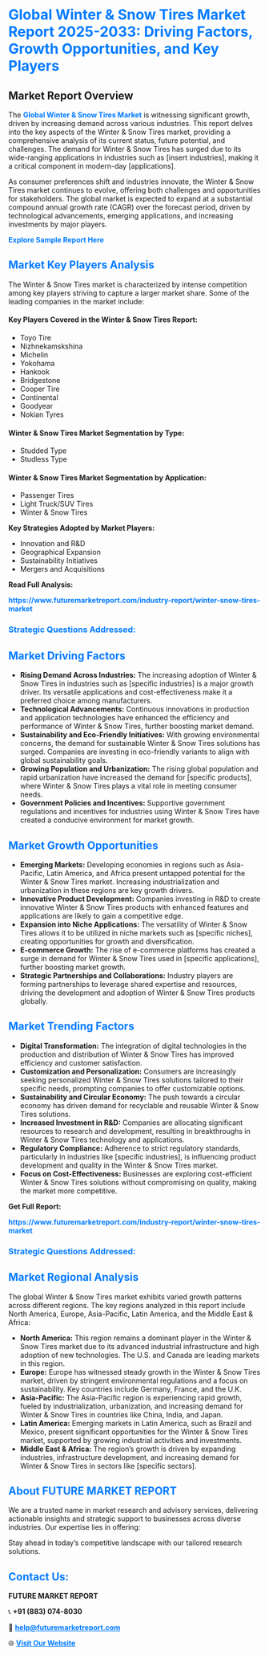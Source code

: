 <h1 style="color: #007BFF;">Global Winter & Snow Tires Market Report 2025-2033: Driving Factors, Growth Opportunities, and Key Players</h1>

<section id="overview">
<h2>Market Report Overview</h2>
<p>The <a href="https://www.futuremarketreport.com/industry-report/winter-snow-tires-market" style="color: #007BFF; text-decoration: none;"><strong>Global Winter & Snow Tires Market</strong></a> is witnessing significant growth, driven by increasing demand across various industries. This report delves into the key aspects of the Winter & Snow Tires market, providing a comprehensive analysis of its current status, future potential, and challenges. The demand for Winter & Snow Tires has surged due to its wide-ranging applications in industries such as [insert industries], making it a critical component in modern-day [applications].</p>
<p>As consumer preferences shift and industries innovate, the Winter & Snow Tires market continues to evolve, offering both challenges and opportunities for stakeholders. The global market is expected to expand at a substantial compound annual growth rate (CAGR) over the forecast period, driven by technological advancements, emerging applications, and increasing investments by major players.</p>
</section>

<section id="overview">
<p><a href="https://www.futuremarketreport.com/request-sample/reportId=126752" style="color: #007BFF; text-decoration: none;"><strong>Explore Sample Report Here</strong></a></p>
</section>

<section id="key-players">
<h2 style="color: #007BFF;">Market Key Players Analysis</h2>
<p>The Winter & Snow Tires market is characterized by intense competition among key players striving to capture a larger market share. Some of the leading companies in the market include:</p>
<h4>Key Players Covered in the Winter & Snow Tires Report:</h4>
<ul><li>Toyo Tire</li><li>Nizhnekamskshina</li><li>Michelin</li><li>Yokohama</li><li>Hankook</li><li>Bridgestone</li><li>Cooper Tire</li><li>Continental</li><li>Goodyear</li><li>Nokian Tyres</li></ul>
<h4>Winter & Snow Tires Market Segmentation by Type:</h4>
<ul><li>Studded Type</li><li>Studless Type</li></ul>

<h4>Winter & Snow Tires Market Segmentation by Application:</h4>
<ul><li>Passenger Tires</li><li>Light Truck/SUV Tires</li><li>Winter &amp; Snow Tires</li></ul>
<p><strong>Key Strategies Adopted by Market Players:</strong></p>
<ul>
<li>Innovation and R&D</li>
<li>Geographical Expansion</li>
<li>Sustainability Initiatives</li>
<li>Mergers and Acquisitions</li>
</ul>
</section>

<section>
<p><strong>Read Full Analysis: </strong></p><a href="https://www.futuremarketreport.com/industry-report/winter-snow-tires-market" style="color: #007BFF; text-decoration: none;"><strong>https://www.futuremarketreport.com/industry-report/winter-snow-tires-market</strong></a>
<h3 style="color: #007BFF;">Strategic Questions Addressed:</h3>
</section>

<section id="driving-factors">
<h2 style="color: #007BFF;">Market Driving Factors</h2>
<ul>
<li><strong>Rising Demand Across Industries:</strong> The increasing adoption of Winter & Snow Tires in industries such as [specific industries] is a major growth driver. Its versatile applications and cost-effectiveness make it a preferred choice among manufacturers.</li>
<li><strong>Technological Advancements:</strong> Continuous innovations in production and application technologies have enhanced the efficiency and performance of Winter & Snow Tires, further boosting market demand.</li>
<li><strong>Sustainability and Eco-Friendly Initiatives:</strong> With growing environmental concerns, the demand for sustainable Winter & Snow Tires solutions has surged. Companies are investing in eco-friendly variants to align with global sustainability goals.</li>
<li><strong>Growing Population and Urbanization:</strong> The rising global population and rapid urbanization have increased the demand for [specific products], where Winter & Snow Tires plays a vital role in meeting consumer needs.</li>
<li><strong>Government Policies and Incentives:</strong> Supportive government regulations and incentives for industries using Winter & Snow Tires have created a conducive environment for market growth.</li>
</ul>
</section>

<section id="growth-opportunities">
<h2 style="color: #007BFF;">Market Growth Opportunities</h2>
<ul>
<li><strong>Emerging Markets:</strong> Developing economies in regions such as Asia-Pacific, Latin America, and Africa present untapped potential for the Winter & Snow Tires market. Increasing industrialization and urbanization in these regions are key growth drivers.</li>
<li><strong>Innovative Product Development:</strong> Companies investing in R&D to create innovative Winter & Snow Tires products with enhanced features and applications are likely to gain a competitive edge.</li>
<li><strong>Expansion into Niche Applications:</strong> The versatility of Winter & Snow Tires allows it to be utilized in niche markets such as [specific niches], creating opportunities for growth and diversification.</li>
<li><strong>E-commerce Growth:</strong> The rise of e-commerce platforms has created a surge in demand for Winter & Snow Tires used in [specific applications], further boosting market growth.</li>
<li><strong>Strategic Partnerships and Collaborations:</strong> Industry players are forming partnerships to leverage shared expertise and resources, driving the development and adoption of Winter & Snow Tires products globally.</li>
</ul>
</section>

<section id="trending-factors">
<h2 style="color: #007BFF;">Market Trending Factors</h2>
<ul>
<li><strong>Digital Transformation:</strong> The integration of digital technologies in the production and distribution of Winter & Snow Tires has improved efficiency and customer satisfaction.</li>
<li><strong>Customization and Personalization:</strong> Consumers are increasingly seeking personalized Winter & Snow Tires solutions tailored to their specific needs, prompting companies to offer customizable options.</li>
<li><strong>Sustainability and Circular Economy:</strong> The push towards a circular economy has driven demand for recyclable and reusable Winter & Snow Tires solutions.</li>
<li><strong>Increased Investment in R&D:</strong> Companies are allocating significant resources to research and development, resulting in breakthroughs in Winter & Snow Tires technology and applications.</li>
<li><strong>Regulatory Compliance:</strong> Adherence to strict regulatory standards, particularly in industries like [specific industries], is influencing product development and quality in the Winter & Snow Tires market.</li>
<li><strong>Focus on Cost-Effectiveness:</strong> Businesses are exploring cost-efficient Winter & Snow Tires solutions without compromising on quality, making the market more competitive.</li>
</ul>
</section>

<section>
<p><strong>Get Full Report: </strong></p><a href="https://www.futuremarketreport.com/industry-report/winter-snow-tires-market" style="color: #007BFF; text-decoration: none;"><strong>https://www.futuremarketreport.com/industry-report/winter-snow-tires-market</strong></a>
<h3 style="color: #007BFF;">Strategic Questions Addressed:</h3>
</section>


<section id="regional-analysis">
<h2 style="color: #007BFF;">Market Regional Analysis</h2>
<p>The global Winter & Snow Tires market exhibits varied growth patterns across different regions. The key regions analyzed in this report include North America, Europe, Asia-Pacific, Latin America, and the Middle East & Africa:</p>
<ul>
<li><strong>North America:</strong> This region remains a dominant player in the Winter & Snow Tires market due to its advanced industrial infrastructure and high adoption of new technologies. The U.S. and Canada are leading markets in this region.</li>
<li><strong>Europe:</strong> Europe has witnessed steady growth in the Winter & Snow Tires market, driven by stringent environmental regulations and a focus on sustainability. Key countries include Germany, France, and the U.K.</li>
<li><strong>Asia-Pacific:</strong> The Asia-Pacific region is experiencing rapid growth, fueled by industrialization, urbanization, and increasing demand for Winter & Snow Tires in countries like China, India, and Japan.</li>
<li><strong>Latin America:</strong> Emerging markets in Latin America, such as Brazil and Mexico, present significant opportunities for the Winter & Snow Tires market, supported by growing industrial activities and investments.</li>
<li><strong>Middle East & Africa:</strong> The region’s growth is driven by expanding industries, infrastructure development, and increasing demand for Winter & Snow Tires in sectors like [specific sectors].</li>
</ul>
</section>

<footer>
<h2 style="color: #007BFF;">About FUTURE MARKET REPORT</h2>
<p>We are a trusted name in market research and advisory services, delivering actionable insights and strategic support to businesses across diverse industries. Our expertise lies in offering:</p>

<p>Stay ahead in today’s competitive landscape with our tailored research solutions.</p>

<h2 style="color: #007BFF;">Contact Us:</h2>
<p><strong>FUTURE MARKET REPORT</strong></p>
<p>📞 <strong>+91 (883) 074-8030</strong></p>
<p>📧 <strong><a href="mailto:help@futuremarketreport.com" style="color: #007BFF;">help@futuremarketreport.com</a></strong></p>
<p>🌐 <strong><a href="https://www.futuremarketreport.com/" style="color: #007BFF;">Visit Our Website</a></strong></p>
</footer>